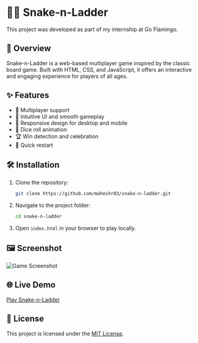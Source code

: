 
# 🐍🎲 Snake-n-Ladder

This project was developed as part of my internship at Go Flamingo.

## 🚀 Overview

Snake-n-Ladder is a web-based multiplayer game inspired by the classic board game. Built with HTML, CSS, and JavaScript, it offers an interactive and engaging experience for players of all ages.

## ✨ Features
- 👥 Multiplayer support
- 🎨 Intuitive UI and smooth gameplay
- 📱 Responsive design for desktop and mobile
- 🎲 Dice roll animation
- 🏆 Win detection and celebration
- 🔄 Quick restart

## 🛠️ Installation
1. Clone the repository:
   ```sh
   git clone https://github.com/maheshr03/snake-n-ladder.git
   ```
2. Navigate to the project folder:
   ```sh
   cd snake-n-ladder
   ```
3. Open `index.html` in your browser to play locally.

## 🖼️ Screenshot
![Game Screenshot](https://github.com/user-attachments/assets/0ccc7831-0d46-4d1c-b46f-6d0b3611f2d7)

## 🌐 Live Demo
[Play Snake-n-Ladder](https://maheshr03.github.io/snake-n-ladder/)

## 📄 License
This project is licensed under the [MIT License](./LICENSE).
